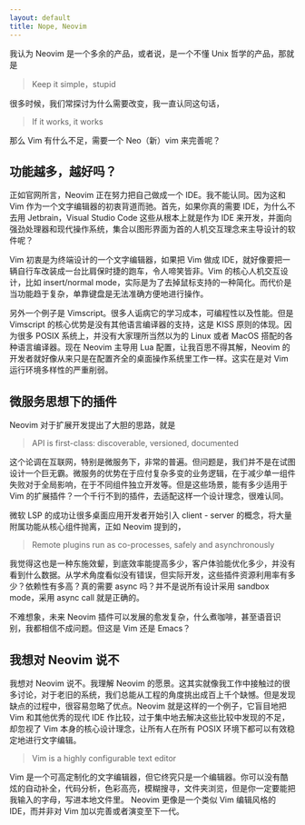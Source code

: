 ```yaml
---
layout: default
title: Nope, Neovim
---
```


我认为 Neovim 是一个多余的产品，或者说，是一个不懂 Unix 哲学的产品，那就是

> Keep it simple，stupid

很多时候，我们常探讨为什么需要改变，我一直认同这句话，

> If it works, it works

那么 Vim 有什么不足，需要一个 Neo（新）vim 来完善呢？

## 功能越多，越好吗？

正如官网所言，Neovim 正在努力把自己做成一个 IDE。我不能认同。因为这和 Vim 作为一个文字编辑器的初衷背道而驰。首先，如果你真的需要 IDE，为什么不去用 Jetbrain，Visual Studio Code 这些从根本上就是作为 IDE 来开发，并面向强劲处理器和现代操作系统，集合以图形界面为首的人机交互理念来主导设计的软件呢？

Vim 初衷是为终端设计的一个文字编辑器，如果把 Vim 做成 IDE，就好像要把一辆自行车改装成一台比肩保时捷的跑车，令人啼笑皆非。Vim 的核心人机交互设计，比如 insert/normal mode，实际是为了去掉鼠标支持的一种简化。而代价是当功能趋于复杂，单靠键盘是无法准确方便地进行操作。

另外一个例子是 Vimscript。很多人诟病它的学习成本，可编程性以及性能。但是Vimscript 的核心优势是没有其他语言编译器的支持，这是 KISS 原则的体现。因为很多 POSIX 系统上，并没有大家理所当然以为的 Linux 或者 MacOS 搭配的各种语言编译器。现在 Neovim 主导用 Lua 配置，让我百思不得其解，Neovim 的开发者就好像从来只是在配置齐全的桌面操作系统里工作一样。这实在是对 Vim 运行环境多样性的严重削弱。

## 微服务思想下的插件

Neovim 对于扩展开发提出了大胆的思路，就是

> API is first-class: discoverable, versioned, documented

这个论调在互联网，特别是微服务下，非常的普遍。但问题是，我们并不是在试图设计一个巨无霸。微服务的优势在于应付复杂多变的业务逻辑，在于减少单一组件失败对于全局影响，在于不同组件独立开发等。但是这些场景，能有多少适用于 Vim 的扩展插件？一个千行不到的插件，去适配这样一个设计理念，很难认同。

微软 LSP 的成功让很多桌面应用开发者开始引入 client - server 的概念，将大量附属功能从核心组件抛离，正如 Neovim 提到的，

> Remote plugins run as co-processes, safely and asynchronously

我觉得这也是一种东施效颦，到底效率能提高多少，客户体验能优化多少，并没有看到什么数据。从学术角度看似没有错误，但实际开发，这些插件资源利用率有多少？依赖性有多高？真的需要 async 吗？并不是说所有设计采用 sandbox mode，采用 async call 就是正确的。

不难想象，未来 Neovim 插件可以发展的愈发复杂，什么煮咖啡，甚至语音识别，我都相信不成问题。但这是 Vim 还是 Emacs？

## 我想对 Neovim 说不

我想对 Neovim 说不。我理解 Neovim 的愿景。这其实就像我工作中接触过的很多讨论，对于老旧的系统，我们总能从工程的角度挑出成百上千个缺憾。但是发现缺点的过程中，很容易忽略了优点。Neovim 就是这样的一个例子，它盲目地把 Vim 和其他优秀的现代 IDE 作比较，过于集中地去解决这些比较中发现的不足，却忽视了 Vim 本身的核心设计理念，让所有人在所有 POSIX 环境下都可以有效稳定地进行文字编辑。

> Vim is a highly configurable text editor

Vim 是一个可高定制化的文字编辑器，但它终究只是一个编辑器。你可以没有酷炫的自动补全，代码分析，色彩高亮，模糊搜寻，文件夹浏览，但是你一定要能把我输入的字母，写进本地文件里。
Neovim 更像是一个类似 Vim 编辑风格的 IDE，而并非对 Vim 加以完善或者演变至下一代。
